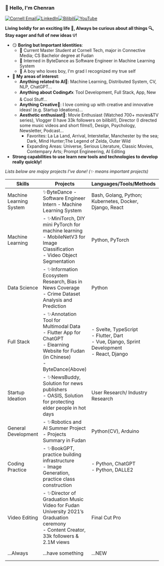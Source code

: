 ### 👋 Hello, I'm Chenran

[![Cornell Email](https://img.shields.io/badge/Email-cn257%40cornell.edu-red)](mailto:cn257@cornell.edu)[![LinkedIn](https://img.shields.io/badge/LinkedIn-Chenran%20Ning-blue?logo=linkedin)](http://www.linkedin.com/in/chenran-ning)[![Bilibili](https://img.shields.io/badge/Bilibili-11821775-red?logo=bilibili)](https://space.bilibili.com/11821775)[![YouTube](https://img.shields.io/badge/YouTube-Chenran%20Ning-red?logo=youtube)](https://www.youtube.com/channel/UCI12STQcqs5fsC2HxekUB4g)

**Living boldly for an exciting life 🎢, Always be curious about all things 🔍, Stay eager and full of new ideas 💡!**

- 😏 **Boring but Important Identities**: 
  - 🤖 Current Master Student at Cornell Tech, major in Connective Media; CS Bachelor degree at Fudan 
  - 🎃 Interned in ByteDance as Software Engineer in Machine Learning System
  - 🤘 A boy who loves boy, I'm grad I recognized my true self
- 🔭 **My areas of interest**: 
  - **Anything related to AI🐣**: Machine Learning, Distributed System, CV, NLP, ChatGPT...
  - **Anything about Coding✍️**: Tool Development, Full Stack, App, New & Cool Stuff...
  - **Anything Creative🤯**: I love coming up with creative and innovative ideas! (e.g. Startup Ideations)...
  - **Aesthetic enthusiast🥳**: Movie Enthusiast (Watched 700+ movies&TV series), Vlogger (I have 33k followers on bilibili!), Director (I directed some music videos and short films!), Design, Psychology, Newsletter, Podcast...
    - Favorites: La La Land, Arrival, Interstellar, Manchester by the sea; Dark, Mind Hunter;The Legend of Zelda, Outer Wild
    - Expanding Areas: Universe, Serious Literature, Classic Movies, Contempary Arts; Prompt Engineering, AI Editing
- **Strong capabilities to use learn new tools and technologies to develop really quickly!**

*Lists below are majoy projects I've done! (✨ means important projects)*

| Skills                  | Projects                                                     | Languages/Tools/Methods                                      | Link                                                         |
| ----------------------- | ------------------------------------------------------------ | ------------------------------------------------------------ | ------------------------------------------------------------ |
| Machine Learning System | ✨ByteDance - Software Engineer Intern - Machine Learning System | Bash, Golang, Python; Kubernetes, Docker, Django, React      | [CV](https://drive.google.com/file/d/1SUYOn6wm2ZjuvwcZZP_Ou62qpJIAVlxp/view?usp=sharing) |
| Machine Learning        | - ✨MiniTorch, DIY mini PyTorch for machine learning<br />- MobileNetV3 for Image Classification<br />- Video Object Segmentation | Python, PyTorch                                              | - [GitHub](https://github.com/Cornell-Tech-ML/minitorch-chenran)<br />- [Paper](https://ieeexplore.ieee.org/abstract/document/9389905)<br />- [CV](https://drive.google.com/file/d/1RFAJK68th4SgblZqZ6aNLcRlSjOom1u7/view?usp=sharing) |
| Data Science            | - ✨Information Ecosystem Research, Bias in News Coverage<br />- Crime Dataset Analysis and Prediction | Python                                                       | - [GitHub](https://github.com/jw782cn/Information-Ecosystem-Research-Bias-in-News-Coverage), [Article](https://medium.com/@ansorokina163/a-quantitative-analysis-of-the-bias-in-news-coverage-on-the-ukrainian-russian-war-ceffd5842f37) <br />-  [GitHub](https://github.com/jw782cn/New-York-Crime-Analysis) |
| Full Stack              | - ✨Annotation Tool for Multimodal Data<br />- Flutter App for ChatGPT<br />- Elearning Website for Fudan (in Chinese)<br />- ByteDance(Above) | - Svelte, TypeScript<br />- Flutter, Dart<br />- Vue, Django, Sprint Development<br />- React, Django | - [GitHub](https://github.com/imandel/annotate), [Web](https://annotate.surge.sh/)<br />- [GitHub](https://github.com/jw782cn/flutter_chatgpt_app)<br /><br />- [GitHub](https://github.com/jw782cn/Projects-in-Fudan/tree/main/%E5%A4%A7%E4%B8%89%E4%B8%8B/%E8%BD%AF%E4%BB%B6%E5%B7%A5%E7%A8%8B) |
| Startup Ideation        | - ✨NewsBuddy, Solution for news publishers<br />- OASIS, Solution for protecting elder people in hot days | User Research/ Industry Research                             | - [Doc](https://drive.google.com/file/d/1JsPMolU5-Cmudxs7ksqyQUUb941qXyCV/view?usp=sharing) <br />- [Slides](#slide=id.g1cf3cda6f81_6_74) |
| General Development     | - ✨Robotics and AI Summer Project<br />- Projects Summary in Fudan | Python(CV), Arduino                                          | - [CV](https://drive.google.com/file/d/1RFAJK68th4SgblZqZ6aNLcRlSjOom1u7/view?usp=sharing)<br />- [GitHub](https://github.com/jw782cn/Projects-in-Fudan) |
| Coding Practice         | - ✨BookGPT, practice building infrastructure<br />- Image Generation, practice class construction | - Python, ChatGPT<br />- Python, DALLE2                      | - [GitHub](https://github.com/jw782cn/bookgpt-test)<br />- [GitHub](https://github.com/jw782cn/Image-Generation-DALLE2) |
| Video Editing           | - ✨Director of Graduation Music Video for Fudan University 2021’s Graduation ceremony<br />- Content Creator, 33k followers & 2.1M views | Final Cut Pro                                                | - [Video](https://www.bilibili.com/video/BV1xX4y1A7E3/?vd_source=445da14a0074e19924a699d98ef14e48) <br />- [Bilibili](https://space.bilibili.com/11821775) |
| ...Always               | ...have something                                            | ...NEW                                                       | ...to learn                                                  |



